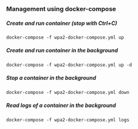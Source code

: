 ### Management using docker-compose

##### Create and run container (stop with Ctrl+C)
~~~
docker-compose -f wpa2-docker-compose.yml up
~~~
##### Create and run container in the background
~~~
docker-compose -f wpa2-docker-compose.yml up -d
~~~
##### Stop a container in the background
~~~
docker-compose -f wpa2-docker-compose.yml down
~~~
##### Read logs of a container in the background
~~~
docker-compose -f wpa2-docker-compose.yml logs
~~~